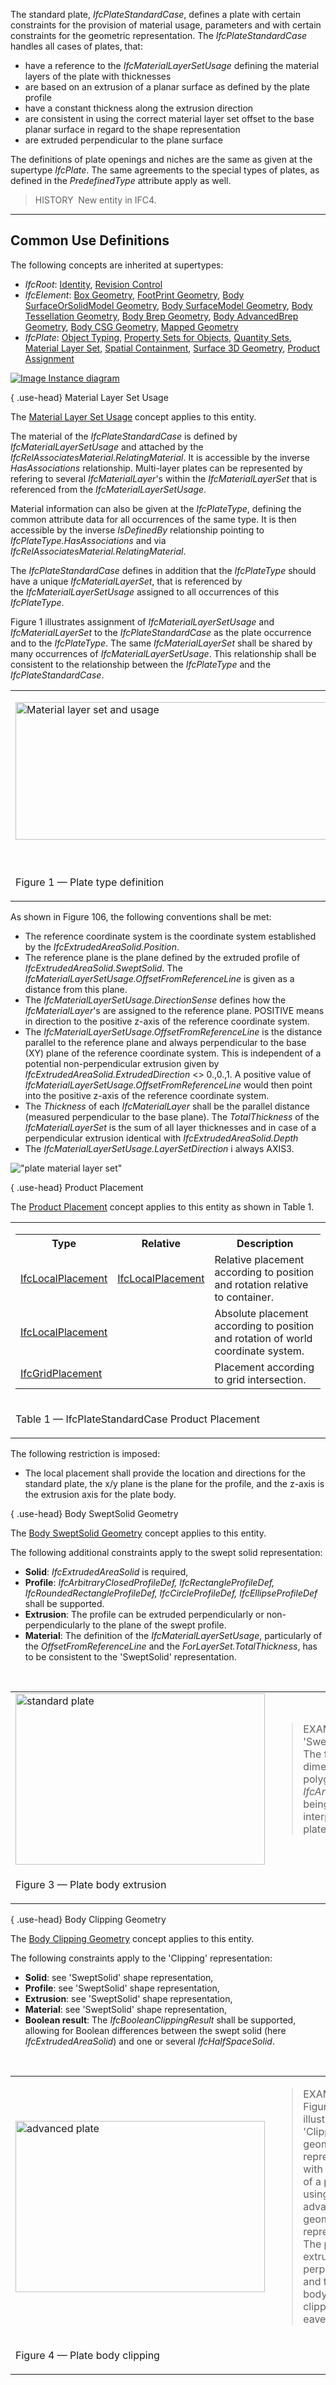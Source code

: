 ﻿The standard plate, _IfcPlateStandardCase_, defines a plate with certain constraints for the provision of material usage, parameters and with certain constraints for the geometric representation. The _IfcPlateStandardCase_ handles all cases of plates, that:

* have a reference to the _IfcMaterialLayerSetUsage_ defining the material layers of the plate with thicknesses
* are based on an extrusion of a planar surface as defined by the plate profile
* have a constant thickness along the extrusion direction
* are consistent in using the correct material layer set offset to the base planar surface in regard to the shape representation
* are extruded perpendicular to the plane surface

The definitions of plate openings and niches are the same as given at the supertype _IfcPlate_. The same agreements to the special types of plates, as defined in the _PredefinedType_ attribute apply as well.

> HISTORY&nbsp; New entity in IFC4.

___
## Common Use Definitions
The following concepts are inherited at supertypes:

* _IfcRoot_: [Identity](../../templates/identity.htm), [Revision Control](../../templates/revision-control.htm)
* _IfcElement_: [Box Geometry](../../templates/box-geometry.htm), [FootPrint Geometry](../../templates/footprint-geometry.htm), [Body SurfaceOrSolidModel Geometry](../../templates/body-surfaceorsolidmodel-geometry.htm), [Body SurfaceModel Geometry](../../templates/body-surfacemodel-geometry.htm), [Body Tessellation Geometry](../../templates/body-tessellation-geometry.htm), [Body Brep Geometry](../../templates/body-brep-geometry.htm), [Body AdvancedBrep Geometry](../../templates/body-advancedbrep-geometry.htm), [Body CSG Geometry](../../templates/body-csg-geometry.htm), [Mapped Geometry](../../templates/mapped-geometry.htm)
* _IfcPlate_: [Object Typing](../../templates/object-typing.htm), [Property Sets for Objects](../../templates/property-sets-for-objects.htm), [Quantity Sets](../../templates/quantity-sets.htm), [Material Layer Set](../../templates/material-layer-set.htm), [Spatial Containment](../../templates/spatial-containment.htm), [Surface 3D Geometry](../../templates/surface-3d-geometry.htm), [Product Assignment](../../templates/product-assignment.htm)

[![Image](../../../img/diagram.png)&nbsp;Instance diagram](../../../annex/annex-d/common-use-definitions/ifcplatestandardcase.htm)

{ .use-head}
Material Layer Set Usage

The [Material Layer Set Usage](../../templates/material-layer-set-usage.htm) concept applies to this entity.

The material of the _IfcPlateStandardCase_ is defined by _IfcMaterialLayerSetUsage_ and attached by the _IfcRelAssociatesMaterial_._RelatingMaterial_. It is accessible by the inverse _HasAssociations_ relationship. Multi-layer plates can be represented by refering to several _IfcMaterialLayer_'s within the _IfcMaterialLayerSet_ that is referenced from the _IfcMaterialLayerSetUsage_.&nbsp;

Material information can also be given at the _IfcPlateType_, defining the common attribute data for all occurrences of the same type.&nbsp;It is then accessible by the inverse _IsDefinedBy_ relationship pointing to _IfcPlateType.HasAssociations_ and via _IfcRelAssociatesMaterial.RelatingMaterial_.

The _IfcPlateStandardCase_ defines in addition that the _IfcPlateType_ should have a unique _IfcMaterialLayerSet_, that is referenced by the&nbsp;_IfcMaterialLayerSetUsage_ assigned to all occurrences of this _IfcPlateType_.

Figure 1 illustrates assignment of _IfcMaterialLayerSetUsage_ and _IfcMaterialLayerSet_ to the _IfcPlateStandardCase_ as the plate occurrence and to the _IfcPlateType_. The same _IfcMaterialLayerSet_ shall be shared by many occurrences of _IfcMaterialLayerSetUsage_. This relationship shall be consistent to the relationship between the _IfcPlateType_ and the _IfcPlateStandardCase_.

<table border="0" cellpadding="2" cellspacing="2">

<tr><td width="610" align="left" valign="top">
<p><img src="../../../../../../figures/ifcslab_materialusage-01.png" alt="Material layer set and usage" height="220" width="501">&nbsp;</p></td></tr>

<tr><td><p class="figure">Figure 1 &mdash; Plate type definition</p></td></tr>

</table>

As shown in Figure 106, the following conventions shall be met:

* The reference coordinate system is the coordinate system established by the _IfcExtrudedAreaSolid.Position_.
* The reference plane is the plane defined by the extruded profile of _IfcExtrudedAreaSolid.SweptSolid_. The _IfcMaterialLayerSetUsage.OffsetFromReferenceLine_ is given as a distance from this plane.
* The _IfcMaterialLayerSetUsage.DirectionSense_ defines how the _IfcMaterialLayer_'s are assigned to the reference plane. POSITIVE means in direction to the positive z-axis of the reference coordinate system.
* The _IfcMaterialLayerSetUsage.OffsetFromReferenceLine_ is the distance parallel to the reference plane and always perpendicular to the base (XY) plane of the reference coordinate system. This is independent of a potential non-perpendicular extrusion given by _IfcExtrudedAreaSolid.ExtrudedDirection_ &lt;&gt; 0.,0.,1. A positive value of _IfcMaterialLayerSetUsage.OffsetFromReferenceLine_ would then point into the positive z-axis of the reference coordinate system.
* The _Thickness_ of each _IfcMaterialLayer_ shall be the parallel distance (measured perpendicular to the base plane). The _TotalThickness_ of the _IfcMaterialLayerSet_ is the sum of all layer thicknesses and in case of a perpendicular extrusion identical with _IfcExtrudedAreaSolid.Depth_
* The _IfcMaterialLayerSetUsage.LayerSetDirection_ i always AXIS3.

!["plate material layer set"](../../../../../../figures/ifcmateriallayersetusage_slab-01.png "Figure 2 &mdash; Plate material layers")

  
  
{ .use-head}
Product Placement

The [Product Placement](../../templates/product-placement.htm) concept applies to this entity as shown in Table 1.

<table>
<tr><td>
<table class="gridtable">
<tr><th><b>Type</b></th><th><b>Relative</b></th><th><b>Description</b></th></tr>
<tr><td><a href="../../ifcgeometricconstraintresource/lexical/ifclocalplacement.htm">IfcLocalPlacement</a></td><td><a href="../../ifcgeometricconstraintresource/lexical/ifclocalplacement.htm">IfcLocalPlacement</a></td><td>Relative placement according to position and rotation relative to container.</td></tr>
<tr><td><a href="../../ifcgeometricconstraintresource/lexical/ifclocalplacement.htm">IfcLocalPlacement</a></td><td>&nbsp;</td><td>Absolute placement according to position and rotation of world coordinate system.</td></tr>
<tr><td><a href="../../ifcgeometricconstraintresource/lexical/ifcgridplacement.htm">IfcGridPlacement</a></td><td>&nbsp;</td><td>Placement according to grid intersection.</td></tr>
</table>
</td></tr>
<tr><td><p class="table">Table 1 &mdash; IfcPlateStandardCase Product Placement</p></td></tr></table>

The following restriction is imposed:

* The local placement shall provide the location and directions for the standard plate, the x/y plane is the plane for the profile, and the z-axis is the extrusion axis for the plate body.

  
  
{ .use-head}
Body SweptSolid Geometry

The [Body SweptSolid Geometry](../../templates/body-sweptsolid-geometry.htm) concept applies to this entity.

The following additional constraints apply to the swept solid representation:

* **Solid**: _IfcExtrudedAreaSolid_ is required,
* **Profile**: _IfcArbitraryClosedProfileDef, IfcRectangleProfileDef, IfcRoundedRectangleProfileDef, IfcCircleProfileDef, IfcEllipseProfileDef_ shall be supported.
* **Extrusion**: The profile can be extruded perpendicularly or non-perpendicularly to the plane of the swept profile.
* **Material**: The definition of the _IfcMaterialLayerSetUsage_, particularly of the _OffsetFromReferenceLine_ and the _ForLayerSet.TotalThickness_, has to be consistent to the 'SweptSolid' representation.

&nbsp;

<table>

 <tr>
  <td><img src="../../../../../../figures/ifcslab_standard-layout1.gif" alt="standard plate" border="0" height="274" width="399"></td>
  <td>

<blockquote class="example">EXAMPLE&nbsp; Figure 3 illustrates a 'SweptSolid' geometric representation. The following interpretation of dimension parameter applies for polygonal plates (in ground floor view): <em>IfcArbitraryClosedProfileDef.OuterCurve</em> being a closed bounded curve is interpreted as area (or foot print) of the plate.</blockquote>


 </td>
 </tr>

 <tr>
  <td><p class="figure">Figure 3 &mdash; Plate body extrusion</p></td>
  <td>&nbsp;</td>
 </tr>

</table>

  
  
{ .use-head}
Body Clipping Geometry

The [Body Clipping Geometry](../../templates/body-clipping-geometry.htm) concept applies to this entity.

The following constraints apply to the 'Clipping' representation:

* **Solid**: see 'SweptSolid' shape representation,
* **Profile**:&nbsp;see 'SweptSolid' shape representation,
* **Extrusion**:&nbsp;see 'SweptSolid' shape representation,
* **Material**:&nbsp;see 'SweptSolid' shape representation,
* **Boolean result**: The _IfcBooleanClippingResult_ shall be supported, allowing for Boolean differences between the swept solid (here _IfcExtrudedAreaSolid_) and one or several _IfcHalfSpaceSolid_.

&nbsp;

<table>

 <tr>
  <td><img src="../../../../../../figures/ifcslab_advanced-layout1.gif" alt="advanced plate" border="0" height="274" width="399"></td>
  <td><blockquote class="example">EXAMPLE&nbsp; Figure 4 illustrates a 'Clipping' geometric representation with definition of a plate using advanced geometric representation. The profile is extruded non-perpendicular and the plate body is clipped at the eave.</blockquote>

</td>
 </tr>

 <tr>
  <td><p class="figure">Figure 4 &mdash; Plate body clipping</p></td>
  <td>&nbsp;</td>
 </tr>

</table>